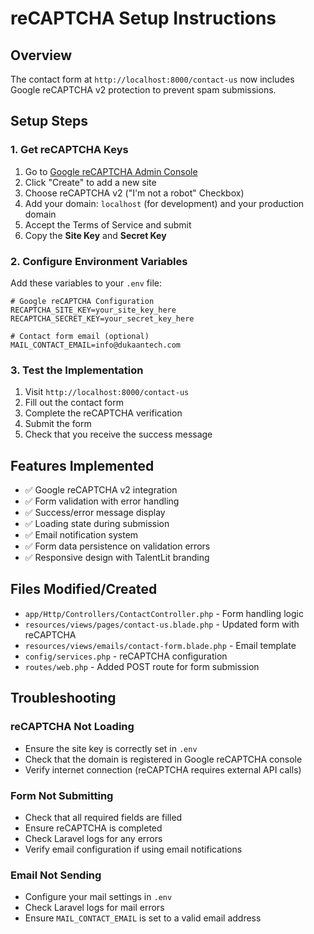 # reCAPTCHA Setup Instructions

## Overview
The contact form at `http://localhost:8000/contact-us` now includes Google reCAPTCHA v2 protection to prevent spam submissions.

## Setup Steps

### 1. Get reCAPTCHA Keys
1. Go to [Google reCAPTCHA Admin Console](https://www.google.com/recaptcha/admin)
2. Click "Create" to add a new site
3. Choose reCAPTCHA v2 ("I'm not a robot" Checkbox)
4. Add your domain: `localhost` (for development) and your production domain
5. Accept the Terms of Service and submit
6. Copy the **Site Key** and **Secret Key**

### 2. Configure Environment Variables
Add these variables to your `.env` file:

```env
# Google reCAPTCHA Configuration
RECAPTCHA_SITE_KEY=your_site_key_here
RECAPTCHA_SECRET_KEY=your_secret_key_here

# Contact form email (optional)
MAIL_CONTACT_EMAIL=info@dukaantech.com
```

### 3. Test the Implementation
1. Visit `http://localhost:8000/contact-us`
2. Fill out the contact form
3. Complete the reCAPTCHA verification
4. Submit the form
5. Check that you receive the success message

## Features Implemented

- ✅ Google reCAPTCHA v2 integration
- ✅ Form validation with error handling
- ✅ Success/error message display
- ✅ Loading state during submission
- ✅ Email notification system
- ✅ Form data persistence on validation errors
- ✅ Responsive design with TalentLit branding

## Files Modified/Created

- `app/Http/Controllers/ContactController.php` - Form handling logic
- `resources/views/pages/contact-us.blade.php` - Updated form with reCAPTCHA
- `resources/views/emails/contact-form.blade.php` - Email template
- `config/services.php` - reCAPTCHA configuration
- `routes/web.php` - Added POST route for form submission

## Troubleshooting

### reCAPTCHA Not Loading
- Ensure the site key is correctly set in `.env`
- Check that the domain is registered in Google reCAPTCHA console
- Verify internet connection (reCAPTCHA requires external API calls)

### Form Not Submitting
- Check that all required fields are filled
- Ensure reCAPTCHA is completed
- Check Laravel logs for any errors
- Verify email configuration if using email notifications

### Email Not Sending
- Configure your mail settings in `.env`
- Check Laravel logs for mail errors
- Ensure `MAIL_CONTACT_EMAIL` is set to a valid email address
